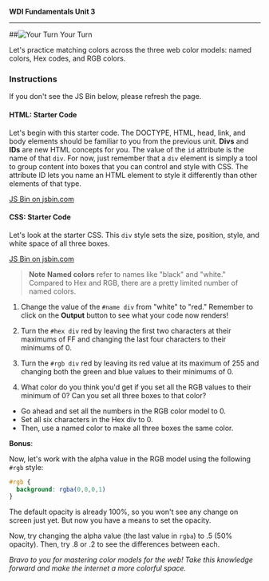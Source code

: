 **WDI Fundamentals Unit 3**

---

##![Your Turn](../assets/exercise.png) Your Turn

Let's practice matching colors across the three web color models: named colors, Hex codes, and RGB colors.

### Instructions
If you don't see the JS Bin below, please refresh the page.

#### HTML: Starter Code

Let's begin with this starter code. The DOCTYPE, HTML, head, link, and body elements should be familiar to you from the previous unit. **Divs** and **IDs** are new HTML concepts for you. The value of the `id` attribute is the name of that `div`. For now, just remember that a `div` element is simply a tool to group content into boxes that you can control and style with CSS. The attribute ID lets you name an HTML element to style it differently than other elements of that type.

<a class="jsbin-embed" href="http://jsbin.com/goyaqo/2/embed?html&height=600px">JS Bin on jsbin.com</a><script src="http://static.jsbin.com/js/embed.min.js?3.35.11"></script>

#### CSS: Starter Code
Let's look at the starter CSS. This `div` style sets the size, position, style, and white space of all three boxes.

<a class="jsbin-embed" href="http://jsbin.com/goyaqo/2/embed?css">JS Bin on jsbin.com</a><script src="http://static.jsbin.com/js/embed.min.js?3.35.11"></script>

>**Note** **Named colors** refer to names like "black" and "white." Compared to Hex and RGB, there are a pretty limited number of named colors.

1) Change the value of the `#name div` from "white" to "red." Remember to click on the **Output** button to see what your code now renders!

2) Turn the `#hex div` red by leaving the first two characters at their maximums of FF and changing the last four characters to their minimums of 0.

3) Turn the `#rgb div` red by leaving its red value at its maximum of 255 and changing both the green and blue values to their minimums of 0.

4) What color do you think you'd get if you set all the RGB values to their minimum of 0? Can you set all three boxes to that color?
  * Go ahead and set all the numbers in the RGB color model to 0.
  * Set all six characters in the Hex div to 0.
  * Then, use a named color to make all three boxes the same color.

**Bonus**:

Now, let's work with the alpha value in the RGB model using the following `#rgb` style:

```css
#rgb {
  background: rgba(0,0,0,1)
}
```

The default opacity is already 100%, so you won't see any change on screen just yet. But now you have a means to set the opacity.

Now, try changing the alpha value (the last value in `rgba`) to .5 (50% opacity). Then, try .8 or .2 to see the differences between each.

*Bravo to you for mastering color models for the web! Take this knowledge forward and make the internet a more colorful space.*
